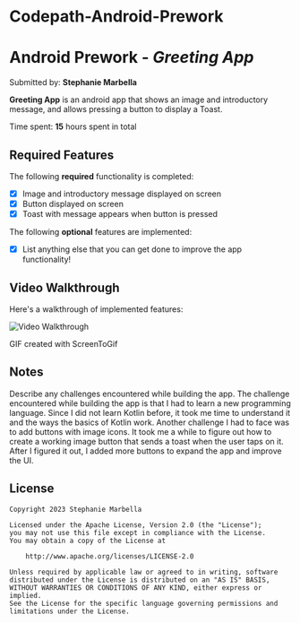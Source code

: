 # Codepath-Android-Prework

# Android Prework - *Greeting App*

Submitted by: **Stephanie Marbella**

**Greeting App** is an android app that shows an image and introductory message, and allows pressing a button to display a Toast. 

Time spent: **15** hours spent in total

## Required Features

The following **required** functionality is completed:

* [x] Image and introductory message displayed on screen
* [x] Button displayed on screen
* [x] Toast with message appears when button is pressed 

The following **optional** features are implemented:

* [x] List anything else that you can get done to improve the app functionality!

## Video Walkthrough

Here's a walkthrough of implemented features:

<img src='https://i.imgur.com/h4wZFVX.gif' title='Video Walkthrough' width='' alt='Video Walkthrough' />

<!-- Replace this with whatever GIF tool you used! -->
GIF created with ScreenToGif
<!-- Recommended tools:
[Kap](https://getkap.co/) for macOS
[ScreenToGif](https://www.screentogif.com/) for Windows
[peek](https://github.com/phw/peek) for Linux. -->

## Notes

Describe any challenges encountered while building the app.
The challenge encountered while building the app is that I had to learn a new programming language. Since I did not learn Kotlin before, it took me time to understand it and the ways the basics of Kotlin work. Another challenge I had to face was to add buttons with image icons. It took me a while to figure out how to create a working image button that sends a toast when the user taps on it. After I figured it out, I added more buttons to expand the app and improve the UI.

## License

    Copyright 2023 Stephanie Marbella

    Licensed under the Apache License, Version 2.0 (the "License");
    you may not use this file except in compliance with the License.
    You may obtain a copy of the License at

        http://www.apache.org/licenses/LICENSE-2.0

    Unless required by applicable law or agreed to in writing, software
    distributed under the License is distributed on an "AS IS" BASIS,
    WITHOUT WARRANTIES OR CONDITIONS OF ANY KIND, either express or implied.
    See the License for the specific language governing permissions and
    limitations under the License.
